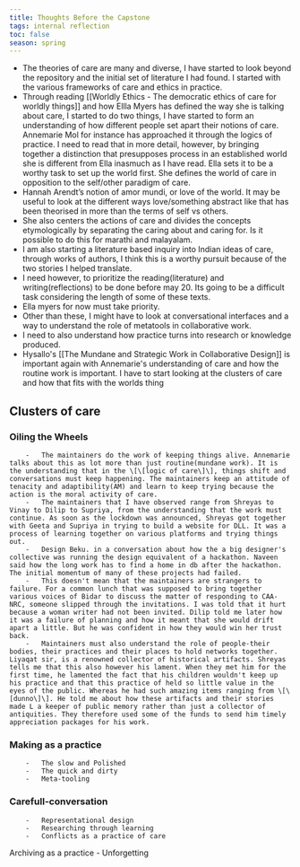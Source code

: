 ```yaml
---
title: Thoughts Before the Capstone
tags: internal reflection
toc: false
season: spring
---
```

-   The theories of care are many and diverse, I have started to look beyond the repository and the initial set of literature I had found. I started with the various frameworks of care and ethics in practice.
-   Through reading [[Worldly Ethics - The democratic ethics of care for worldly things]] and how Ellla Myers has defined the way she is talking about care, I started to do two things, I have started to form an understanding of how different people set apart their notions of care. Annemarie Mol for instance has approached it through the logics of practice. I need to read that in more detail, however, by bringing together a distinction that presupposes process in an established world she is different from Ella inasmuch as I have read. Ella sets it to be a worthy task to set up the world first. She defines the world of care in opposition to the self/other paradigm of care.
-   Hannah Arendt’s notion of amor mundi, or love of the world. It may be useful to look at the different ways love/something abstract like that has been theorised in more than the terms of self vs others.
-   She also centers the actions of care and divides the concepts etymologically by separating the caring about and caring for. Is it possible to do this for marathi and malayalam.
-   I am also starting a literature based inquiry into Indian ideas of care, through works of authors, I think this is a worthy pursuit because of the two stories I helped translate.
-   I need however, to prioritize the reading(literature) and writing(reflections) to be done before may 20. Its going to be a difficult task considering the length of some of these texts.
-   Ella myers for now must take priority.
-   Other than these, I might have to look at conversational interfaces and a way to understand the role of metatools in collaborative work.
-   I need to also understand how practice turns into research or knowledge produced.
-   Hysallo's [[The Mundane and Strategic Work in Collaborative Design]] is important again with Annemarie's understanding of care and how the routine work is important. I have to start looking at the clusters of care and how that fits with the worlds thing

## Clusters of care
   ### Oiling the Wheels
        -   The maintainers do the work of keeping things alive. Annemarie talks about this as lot more than just routine(mundane work). It is the understanding that in the \[\[logic of care\]\], things shift and conversations must keep happening. The maintainers keep an attitude of tenacity and adaptibility(AM) and learn to keep trying because the action is the moral activity of care.
        -   The maintainers that I have observed range from Shreyas to Vinay to Dilip to Supriya, from the understanding that the work must continue. As soon as the lockdown was announced, Shreyas got together with Geeta and Supriya in trying to build a website for DLL. It was a process of learning together on various platforms and trying things out.
        -   Design Beku. in a conversation about how the a big designer's collective was running the design equivalent of a hackathon. Naveen said how the long work has to find a home in db after the hackathon. The initial momentum of many of these projects had failed.
        -   This doesn't mean that the maintainers are strangers to failure. For a common lunch that was supposed to bring together various voices of Bidar to discuss the matter of responding to CAA-NRC, someone slipped through the invitations. I was told that it hurt because a woman writer had not been invited. Dilip told me later how it was a failure of planning and how it meant that she would drift apart a little. But he was confident in how they would win her trust back.
        -   Maintainers must also understand the role of people-their bodies, their practices and their places to hold networks together. Liyaqat sir, is a renowned collector of historical artifacts. Shreyas tells me that this also however his lament. When they met him for the first time, he lamented the fact that his children wouldn't keep up his practice and that this practice of held so little value in the eyes of the public. Whereas he had such amazing items ranging from \[\[dunno\]\]. He told me about how these artifacts and their stories made L a keeper of public memory rather than just a collector of antiquities. They therefore used some of the funds to send him timely appreciation packages for his work.
   ### Making as a practice
        -   The slow and Polished
        -   The quick and dirty
        -   Meta-tooling
  ###  Carefull-conversation
        -   Representational design
        -   Researching through learning
        -   Conflicts as a practice of care
   Archiving as a practice
    -   Unforgetting